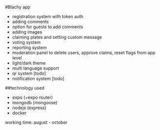 #Blachy app
- registration system with token auth
- adding comments
- option for guests to add comments
- adding images
- claiming plates and setting custom message
- voting system
- reporting system
- moderation panel to delete users, approve claims, reset flags from app level
- light/dark theme
- multi language support
- qr system [todo]
- notification system [todo]

##technology used
- expo (+expo router)
- mongodb (mongoose)
- nodejs (express)
- docker

working time: august - october